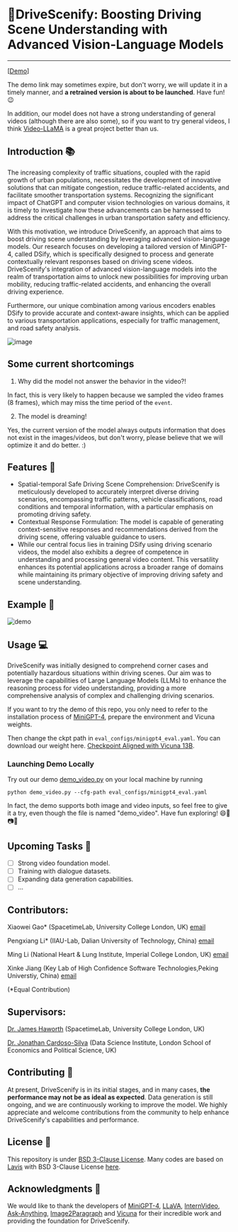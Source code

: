 # 🚦DriveScenify: Boosting Driving Scene Understanding with Advanced Vision-Language Models
----------------------------------------------------------------------

[[Demo](https://35e68336d9bf43175c.gradio.live)]

The demo link may sometimes expire, but don't worry, we will update it in a timely manner, and **a retrained version is about to be launched**. Have fun!😉

In addition, our model does not have a strong understanding of general videos (although there are also some), so if you want to try general videos, I think [Video-LLaMA](https://github.com/DAMO-NLP-SG/Video-LLaMA) is a great project better than us.

## Introduction 📚
The increasing complexity of traffic situations, coupled with the rapid growth of urban populations, necessitates the development of innovative solutions that can mitigate congestion, reduce traffic-related accidents, and facilitate smoother transportation systems. Recognizing the significant impact of ChatGPT and computer vision technologies on various domains, it is timely to investigate how these advancements can be harnessed to address the critical challenges in urban transportation safety and efficiency. 

With this motivation, we introduce DriveScenify, an approach that aims to boost driving scene understanding by leveraging advanced vision-language models. Our research focuses on developing a tailored version of MiniGPT-4, called DSify, which is specifically designed to process and generate contextually relevant responses based on driving scene videos. DriveScenify's integration of advanced vision-language models into the realm of transportation aims to unlock new possibilities for improving urban mobility, reducing traffic-related accidents, and enhancing the overall driving experience.

Furthermore, our unique combination among various encoders enables DSify to provide accurate and context-aware insights, which can be applied to various transportation applications, especially for traffic management, and road safety analysis.

![image](https://user-images.githubusercontent.com/46072190/236612322-6d0da576-020e-49fa-91ee-13444879a030.png)

## Some current shortcomings

1. Why did the model not answer the behavior in the video?!

In fact, this is very likely to happen because we sampled the video frames (8 frames), which may miss the time period of the `event`.

2. The model is dreaming!

Yes, the current version of the model always outputs information that does not exist in the images/videos, but don't worry, please believe that we will optimize it and do better. :)

## Features 🌟
- Spatial-temporal Safe Driving Scene Comprehension: DriveScenify is meticulously developed to accurately interpret diverse driving scenarios, encompassing traffic patterns, vehicle classifications, road conditions and temporal information, with a particular emphasis on promoting driving safety.
- Contextual Response Formulation: The model is capable of generating context-sensitive responses and recommendations derived from the driving scene, offering valuable guidance to users.
- While our central focus lies in training DSify using driving scenario videos, the model also exhibits a degree of competence in understanding and processing general video content. This versatility enhances its potential applications across a broader range of domains while maintaining its primary objective of improving driving safety and scene understanding.

## Example 💬
![demo](https://user-images.githubusercontent.com/46072190/236392674-928bb5b4-2308-4061-a20c-b380c63fedd4.gif#pic_center)

## Usage 💻
DriveScenify was initially designed to comprehend corner cases and potentially hazardous situations within driving scenes. Our aim was to leverage the capabilities of Large Language Models (LLMs) to enhance the reasoning process for video understanding, providing a more comprehensive analysis of complex and challenging driving scenarios.

If you want to try the demo of this repo, you only need to refer to the installation process of [MiniGPT-4](https://github.com/Vision-CAIR/MiniGPT-4), prepare the environment and Vicuna weights.

Then change the ckpt path in `eval_configs/minigpt4_eval.yaml`. You can download our weight here. [Checkpoint Aligned with Vicuna 13B](https://drive.google.com/file/d/1zFUOvdMo-OTkekz7pt81W_e-zy3X3I54/view?usp=sharing).

### Launching Demo Locally

Try out our demo [demo_video.py](demo_video.py) on your local machine by running

```
python demo_video.py --cfg-path eval_configs/minigpt4_eval.yaml
```

In fact, the demo supports both image and video inputs, so feel free to give it a try, even though the file is named "demo_video". Have fun exploring! 😄🎉📷🎥

## Upcoming Tasks 🤖
- [ ] Strong video foundation model.
- [ ] Training with dialogue datasets.
- [ ] Expanding data generation capabilities.
- [ ] ...

## Contributors:
Xiaowei Gao* (SpacetimeLab, University College London, UK) [email](ucesxwg@ucl.ac.uk)

Pengxiang Li* (IIAU-Lab, Dalian University of Technology, China) [email](2040gis@gmail.com)

Ming Li (National Heart & Lung Institute, Imperial College London, UK) [email](ming.li@imperial.ac.uk)

Xinke Jiang (Key Lab of High Confidence Software Technologies,Peking Universtiy, China) [email](thinkerjiang@foxmail.com)

(*Equal Contribution)

## Supervisors:
[Dr. James Haworth](https://www.ucl.ac.uk/civil-environmental-geomatic-engineering/people/dr-james-haworth) (SpacetimeLab, University College London, UK)

[Dr. Jonathan Cardoso-Silva](https://github.com/jonjoncardoso) (Data Science Institute, London School of Economics and Political Science, UK)

## Contributing 🤝
At present, DriveScenify is in its initial stages, and in many cases, **the performance may not be as ideal as expected**. Data generation is still ongoing, and we are continuously working to improve the model. We highly appreciate and welcome contributions from the community to help enhance DriveScenify's capabilities and performance.

## License 📄
This repository is under [BSD 3-Clause License](LICENSE.md).
Many codes are based on [Lavis](https://github.com/salesforce/LAVIS) with 
BSD 3-Clause License [here](LICENSE_Lavis.md).

## Acknowledgments 🤝
We would like to thank the developers of [MiniGPT-4](https://github.com/Vision-CAIR/MiniGPT-4), [LLaVA](https://github.com/haotian-liu/LLaVA), [InternVideo](https://github.com/OpenGVLab/InternVideo), [Ask-Anything](https://github.com/OpenGVLab/Ask-Anything), [Image2Paragraph](https://github.com/showlab/Image2Paragraph) and [Vicuna](https://github.com/lm-sys/FastChat) for their incredible work and providing the foundation for DriveScenify.